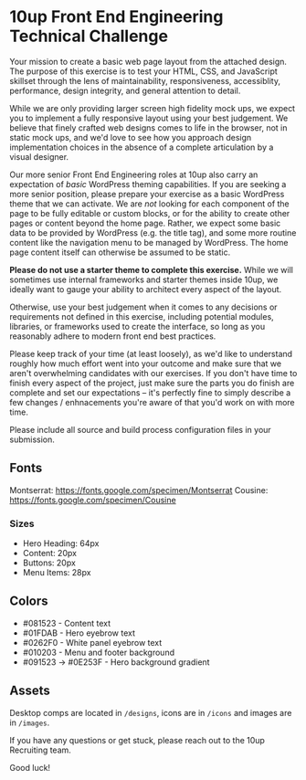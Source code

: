 # 10up Front End Engineering Technical Challenge
Your mission to create a basic web page layout from the attached design. The purpose of this exercise is to test your HTML, CSS, and JavaScript skillset through the lens of maintainability, responsiveness, accessiblity, performance, design integrity, and general attention to detail. 

While we are only providing larger screen high fidelity mock ups, we expect you to implement a fully responsive layout using your best judgement. We believe that finely crafted web designs comes to life in the browser, not in static mock ups, and we'd love to see how you approach design implementation choices in the absence of a complete articulation by a visual designer.

Our more senior Front End Engineering roles at 10up also carry an expectation of _basic_ WordPress theming capabilities. If you are seeking a more senior position, please prepare your exercise as a basic WordPress theme that we can activate. We are _not_ looking for each component of the page to be fully editable or custom blocks, or for the ability to create other pages or content beyond the home page. Rather, we expect some basic data to be provided by WordPress (e.g. the title tag), and some more routine content like the navigation menu to be managed by WordPress. The home page content itself can otherwise be assumed to be static.

__Please do not use a starter theme to complete this exercise.__ While we will sometimes use internal frameworks and starter themes inside 10up, we ideally want to gauge your ability to architect every aspect of the layout.

Otherwise, use your best judgement when it comes to any decisions or requirements not defined in this exercise, including potential modules, libraries, or frameworks used to create the interface, so long as you reasonably adhere to modern front end best practices.

Please keep track of your time (at least loosely), as we'd like to understand roughly how much effort went into your outcome and make sure that we aren't overwhelming candidates with our exercises. If you don't have time to finish every aspect of the project, just make sure the parts you do finish are complete and set our expectations – it's perfectly fine to simply describe a few changes / enhnacements you're aware of that you'd work on with more time.

Please include all source and build process configuration files in your submission.

## Fonts
Montserrat: https://fonts.google.com/specimen/Montserrat
Cousine: https://fonts.google.com/specimen/Cousine

### Sizes
- Hero Heading: 64px
- Content: 20px
- Buttons: 20px
- Menu Items: 28px

## Colors
- #081523 - Content text
- #01FDAB - Hero eyebrow text
- #0262F0 - White panel eyebrow text
- #010203 - Menu and footer background
- #091523 -> #0E253F - Hero background gradient


## Assets

Desktop comps are located in `/designs`, icons are in `/icons` and images are in `/images`.

If you have any questions or get stuck, please reach out to the 10up Recruiting team.

Good luck!
